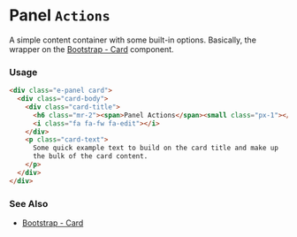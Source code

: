 # Panel `Actions`

A simple content container with some built-in options. Basically, the wrapper on the [Bootstrap - Card](http://getbootstrap.com/docs/4.1/components/card/) component.

<!-- STORY -->

### Usage

```html
<div class="e-panel card">
  <div class="card-body">
    <div class="card-title">
      <h6 class="mr-2"><span>Panel Actions</span><small class="px-1"></small></h6>
      <i class="fa fa-fw fa-edit"></i>
    </div>
    <p class="card-text">
      Some quick example text to build on the card title and make up
      the bulk of the card content.
    </p>
  </div>
</div>
```

### See Also
- [Bootstrap - Card](http://getbootstrap.com/docs/4.1/components/card/)

